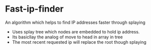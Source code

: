# Fast-ip-finder
An algorithm which helps to find IP addresses faster through splaying 
* Uses splay tree which nodes are embedded to hold ip address.
* Its basicllay the analog of move to head in array in tree
* The most recent requested ip will replace the root though splaying
